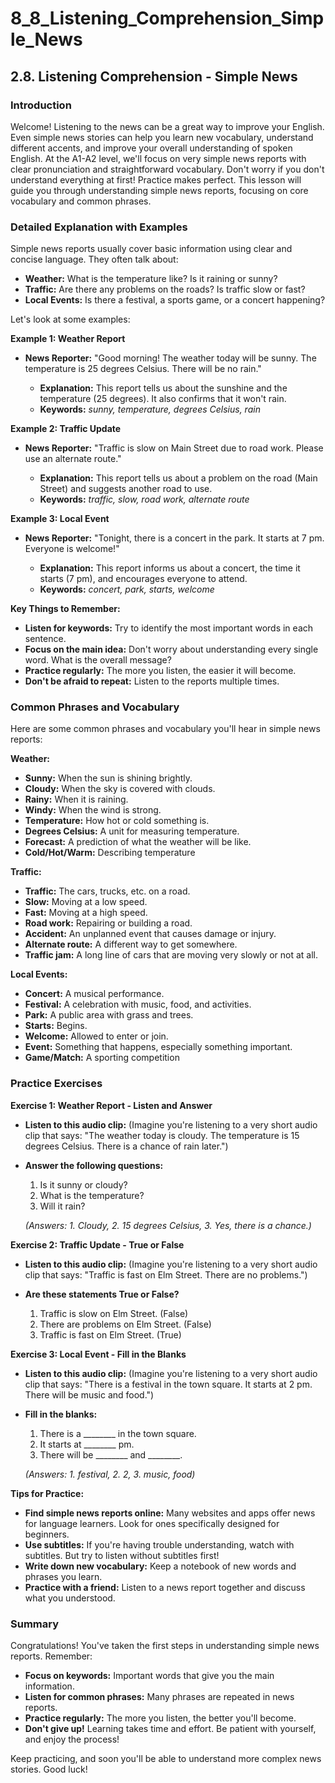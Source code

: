 # 8_8_Listening_Comprehension_Simple_News

## 2.8. Listening Comprehension - Simple News

### Introduction

Welcome! Listening to the news can be a great way to improve your English. Even simple news stories can help you learn new vocabulary, understand different accents, and improve your overall understanding of spoken English. At the A1-A2 level, we'll focus on very simple news reports with clear pronunciation and straightforward vocabulary. Don't worry if you don't understand everything at first! Practice makes perfect. This lesson will guide you through understanding simple news reports, focusing on core vocabulary and common phrases.

### Detailed Explanation with Examples

Simple news reports usually cover basic information using clear and concise language. They often talk about:

*   **Weather:** What is the temperature like? Is it raining or sunny?
*   **Traffic:** Are there any problems on the roads? Is traffic slow or fast?
*   **Local Events:** Is there a festival, a sports game, or a concert happening?

Let's look at some examples:

**Example 1: Weather Report**

*   **News Reporter:** "Good morning! The weather today will be sunny. The temperature is 25 degrees Celsius. There will be no rain."

    *   **Explanation:** This report tells us about the sunshine and the temperature (25 degrees). It also confirms that it won't rain.
    *   **Keywords:** *sunny, temperature, degrees Celsius, rain*

**Example 2: Traffic Update**

*   **News Reporter:** "Traffic is slow on Main Street due to road work. Please use an alternate route."

    *   **Explanation:** This report tells us about a problem on the road (Main Street) and suggests another road to use.
    *   **Keywords:** *traffic, slow, road work, alternate route*

**Example 3: Local Event**

*   **News Reporter:** "Tonight, there is a concert in the park. It starts at 7 pm. Everyone is welcome!"

    *   **Explanation:** This report informs us about a concert, the time it starts (7 pm), and encourages everyone to attend.
    *   **Keywords:** *concert, park, starts, welcome*

**Key Things to Remember:**

*   **Listen for keywords:** Try to identify the most important words in each sentence.
*   **Focus on the main idea:** Don't worry about understanding every single word. What is the overall message?
*   **Practice regularly:** The more you listen, the easier it will become.
*   **Don't be afraid to repeat:** Listen to the reports multiple times.

### Common Phrases and Vocabulary

Here are some common phrases and vocabulary you'll hear in simple news reports:

**Weather:**

*   **Sunny:** When the sun is shining brightly.
*   **Cloudy:** When the sky is covered with clouds.
*   **Rainy:** When it is raining.
*   **Windy:** When the wind is strong.
*   **Temperature:** How hot or cold something is.
*   **Degrees Celsius:** A unit for measuring temperature.
*   **Forecast:** A prediction of what the weather will be like.
*   **Cold/Hot/Warm:** Describing temperature

**Traffic:**

*   **Traffic:** The cars, trucks, etc. on a road.
*   **Slow:** Moving at a low speed.
*   **Fast:** Moving at a high speed.
*   **Road work:** Repairing or building a road.
*   **Accident:** An unplanned event that causes damage or injury.
*   **Alternate route:** A different way to get somewhere.
*   **Traffic jam:** A long line of cars that are moving very slowly or not at all.

**Local Events:**

*   **Concert:** A musical performance.
*   **Festival:** A celebration with music, food, and activities.
*   **Park:** A public area with grass and trees.
*   **Starts:** Begins.
*   **Welcome:** Allowed to enter or join.
*   **Event:** Something that happens, especially something important.
*   **Game/Match:** A sporting competition

### Practice Exercises

**Exercise 1: Weather Report - Listen and Answer**

*   **Listen to this audio clip:** (Imagine you're listening to a very short audio clip that says: "The weather today is cloudy. The temperature is 15 degrees Celsius. There is a chance of rain later.")

*   **Answer the following questions:**
    1.  Is it sunny or cloudy?
    2.  What is the temperature?
    3.  Will it rain?

    *(Answers: 1. Cloudy, 2. 15 degrees Celsius, 3. Yes, there is a chance.)*

**Exercise 2: Traffic Update - True or False**

*   **Listen to this audio clip:** (Imagine you're listening to a very short audio clip that says: "Traffic is fast on Elm Street. There are no problems.")

*   **Are these statements True or False?**
    1.  Traffic is slow on Elm Street. (False)
    2.  There are problems on Elm Street. (False)
    3.  Traffic is fast on Elm Street. (True)

**Exercise 3: Local Event - Fill in the Blanks**

*   **Listen to this audio clip:** (Imagine you're listening to a very short audio clip that says: "There is a festival in the town square. It starts at 2 pm. There will be music and food.")

*   **Fill in the blanks:**
    1.  There is a ________ in the town square.
    2.  It starts at ________ pm.
    3.  There will be ________ and ________.

    *(Answers: 1. festival, 2. 2, 3. music, food)*

**Tips for Practice:**

*   **Find simple news reports online:** Many websites and apps offer news for language learners. Look for ones specifically designed for beginners.
*   **Use subtitles:** If you're having trouble understanding, watch with subtitles. But try to listen without subtitles first!
*   **Write down new vocabulary:** Keep a notebook of new words and phrases you learn.
*   **Practice with a friend:** Listen to a news report together and discuss what you understood.

### Summary

Congratulations! You've taken the first steps in understanding simple news reports. Remember:

*   **Focus on keywords:** Important words that give you the main information.
*   **Listen for common phrases:** Many phrases are repeated in news reports.
*   **Practice regularly:** The more you listen, the better you'll become.
*   **Don't give up!** Learning takes time and effort. Be patient with yourself, and enjoy the process!

Keep practicing, and soon you'll be able to understand more complex news stories. Good luck!

